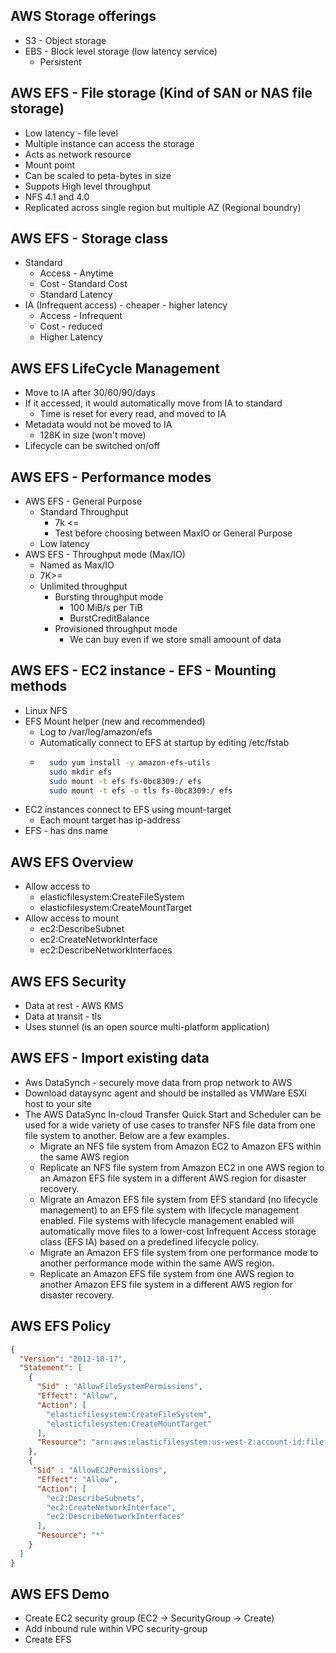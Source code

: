 ## AWS Storage offerings

* S3 - Object storage
* EBS - Block level storage (low latency service)
  * Persistent

## AWS EFS - File storage (Kind of SAN or NAS file storage)

* Low latency - file level
* Multiple instance can access the storage
* Acts as network resource
* Mount point
* Can be scaled to peta-bytes in size
* Suppots High level throughput
* NFS 4.1 and 4.0
* Replicated across single region but multiple AZ (Regional boundry)


## AWS EFS - Storage class

* Standard
  * Access - Anytime
  * Cost - Standard Cost
  * Standard Latency
* IA (Infrequent access) - cheaper - higher latency
  * Access - Infrequent
  * Cost - reduced
  * Higher Latency

## AWS EFS LifeCycle Management

* Move to IA after 30/60/90/days
* If it accessed, it would automatically move from IA to standard
  * Time is reset for every read, and moved to IA
* Metadata would not be moved to IA
  * 128K in size (won't move)
* Lifecycle can be switched on/off

## AWS EFS - Performance modes
* AWS EFS - General Purpose
  * Standard Throughput
    * 7k <=
    * Test before choosing between MaxIO or General Purpose
  * Low latency
* AWS EFS - Throughput mode (Max/IO)
  * Named as Max/IO
  * 7K>=
  * Unlimited throughput
    * Bursting throughput mode
      * 100 MiB/s per TiB
      * BurstCreditBalance
    * Provisioned throughput mode
      * We can buy even if we store small amoount of data

## AWS EFS - EC2 instance - EFS - Mounting methods

* Linux NFS
* EFS Mount helper (new and recommended)
  * Log to /var/log/amazon/efs
  * Automatically connect to EFS at startup by editing /etc/fstab
  * ```bash
      sudo yum install -y amazon-efs-utils
      sudo mkdir efs
      sudo mount -t efs fs-0bc8309:/ efs
      sudo mount -t efs -o tls fs-0bc8309:/ efs
      ```
* EC2 instances connect to EFS using mount-target
  * Each mount target has ip-address
* EFS - has dns name


## AWS EFS Overview

* Allow access to 
  * elasticfilesystem:CreateFileSystem
  * elasticfilesystem:CreateMountTarget
* Allow access to mount
  * ec2:DescribeSubnet
  * ec2:CreateNetworkInterface
  * ec2:DescribeNetworkInterfaces

## AWS EFS Security

* Data at rest - AWS KMS
* Data at transit - tls
* Uses stunnel (is an open source multi-platform application)

## AWS EFS - Import existing data

* Aws DataSynch - securely move data from prop network to AWS
* Download dataysync agent and should be installed as VMWare ESXi host to your site
* The AWS DataSync In-cloud Transfer Quick Start and Scheduler can be used for a wide variety of use cases to transfer NFS file data from one file system to another. Below are a few examples.
  * Migrate an NFS file system from Amazon EC2 to Amazon EFS within the same AWS region
  * Replicate an NFS file system from Amazon EC2 in one AWS region to an Amazon EFS file system in a different AWS region for disaster recovery.
  * Migrate an Amazon EFS file system from EFS standard (no lifecycle management) to an EFS file system with lifecycle management enabled. File systems with lifecycle management enabled will automatically move  files to a lower-cost Infrequent Access storage class (EFS IA) based on a predefined lifecycle policy.
  * Migrate an Amazon EFS file system from one performance mode to another performance mode within the same AWS region.
  * Replicate an Amazon EFS file system from one AWS region to another Amazon EFS file system in a different AWS region for disaster recovery.


## AWS EFS Policy

```json
{
  "Version": "2012-10-17",
  "Statement": [
    {
      "Sid" : "AllowFileSystemPermissions",  
      "Effect": "Allow",
      "Action": [
        "elasticfilesystem:CreateFileSystem",
        "elasticfilesystem:CreateMountTarget"
      ],
      "Resource": "arn:aws:elasticfilesystem:us-west-2:account-id:file-system/*"
    },
    {
     "Sid" : "AllowEC2Permissions",
      "Effect": "Allow",
      "Action": [
        "ec2:DescribeSubnets",
        "ec2:CreateNetworkInterface",
        "ec2:DescribeNetworkInterfaces"
      ],
      "Resource": "*"
    }
  ]
}
```

## AWS EFS Demo

* Create EC2 security group (EC2 -> SecurityGroup -> Create)
* Add inbound rule within VPC security-group
* Create EFS
